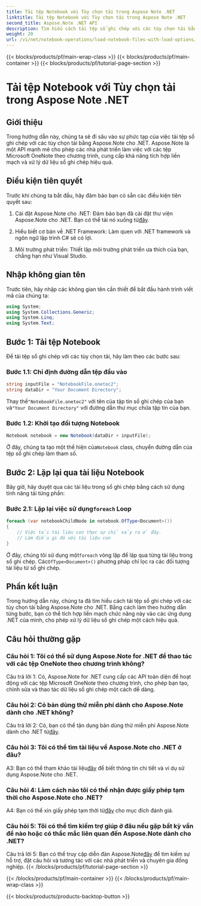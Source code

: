 ```yaml
---
title: Tải tệp Notebook với Tùy chọn tải trong Aspose Note .NET
linktitle: Tải tệp Notebook với Tùy chọn tải trong Aspose Note .NET
second_title: Aspose.Note .NET API
description: Tìm hiểu cách tải tệp sổ ghi chép với các tùy chọn tải bằng Aspose.Note for .NET. Tích hợp liền mạch chức năng này vào các ứng dụng .NET của bạn để xử lý hiệu quả dữ liệu sổ ghi chép.
weight: 20
url: /vi/net/notebook-operations/load-notebook-files-with-load-options/
---
```


{{< blocks/products/pf/main-wrap-class >}}
{{< blocks/products/pf/main-container >}}
{{< blocks/products/pf/tutorial-page-section >}}

# Tải tệp Notebook với Tùy chọn tải trong Aspose Note .NET

## Giới thiệu

Trong hướng dẫn này, chúng ta sẽ đi sâu vào sự phức tạp của việc tải tệp sổ ghi chép với các tùy chọn tải bằng Aspose.Note cho .NET. Aspose.Note là một API mạnh mẽ cho phép các nhà phát triển làm việc với các tệp Microsoft OneNote theo chương trình, cung cấp khả năng tích hợp liền mạch và xử lý dữ liệu sổ ghi chép hiệu quả.

## Điều kiện tiên quyết

Trước khi chúng ta bắt đầu, hãy đảm bảo bạn có sẵn các điều kiện tiên quyết sau:

1.  Cài đặt Aspose.Note cho .NET: Đảm bảo bạn đã cài đặt thư viện Aspose.Note cho .NET. Bạn có thể tải nó xuống từ[đây](https://releases.aspose.com/note/net/).

2. Hiểu biết cơ bản về .NET Framework: Làm quen với .NET framework và ngôn ngữ lập trình C# sẽ có lợi.

3. Môi trường phát triển: Thiết lập môi trường phát triển ưa thích của bạn, chẳng hạn như Visual Studio.

## Nhập không gian tên

Trước tiên, hãy nhập các không gian tên cần thiết để bắt đầu hành trình viết mã của chúng ta:

```csharp
using System;
using System.Collections.Generic;
using System.Linq;
using System.Text;
```

## Bước 1: Tải tệp Notebook

Để tải tệp sổ ghi chép với các tùy chọn tải, hãy làm theo các bước sau:

### Bước 1.1: Chỉ định đường dẫn tệp đầu vào

```csharp
string inputFile = "NotebookFile.onetoc2";
string dataDir = "Your Document Directory";
```

 Thay thế`"NotebookFile.onetoc2"` với tên của tập tin sổ ghi chép của bạn và`"Your Document Directory"` với đường dẫn thư mục chứa tập tin của bạn.

### Bước 1.2: Khởi tạo đối tượng Notebook

```csharp
Notebook notebook = new Notebook(dataDir + inputFile);
```

 Ở đây, chúng ta tạo một thể hiện của`Notebook` class, chuyển đường dẫn của tệp sổ ghi chép làm tham số.

## Bước 2: Lặp lại qua tài liệu Notebook

Bây giờ, hãy duyệt qua các tài liệu trong sổ ghi chép bằng cách sử dụng tính năng tải từng phần:

###  Bước 2.1: Lặp lại việc sử dụng`foreach` Loop

```csharp
foreach (var notebookChildNode in notebook.OfType<Document>()) 
{
    // Việc tải tài liệu con thực sự chỉ xảy ra ở đây.
    // Làm điều gì đó với tài liệu con
}
```

 Ở đây, chúng tôi sử dụng một`foreach` vòng lặp để lặp qua từng tài liệu trong sổ ghi chép. Các`OfType<Document>()` phương pháp chỉ lọc ra các đối tượng tài liệu từ sổ ghi chép.

## Phần kết luận

Trong hướng dẫn này, chúng ta đã tìm hiểu cách tải tệp sổ ghi chép với các tùy chọn tải bằng Aspose.Note cho .NET. Bằng cách làm theo hướng dẫn từng bước, bạn có thể tích hợp liền mạch chức năng này vào các ứng dụng .NET của mình, cho phép xử lý dữ liệu sổ ghi chép một cách hiệu quả.

## Câu hỏi thường gặp

### Câu hỏi 1: Tôi có thể sử dụng Aspose.Note for .NET để thao tác với các tệp OneNote theo chương trình không?

Câu trả lời 1: Có, Aspose.Note for .NET cung cấp các API toàn diện để hoạt động với các tệp Microsoft OneNote theo chương trình, cho phép bạn tạo, chỉnh sửa và thao tác dữ liệu sổ ghi chép một cách dễ dàng.

### Câu hỏi 2: Có bản dùng thử miễn phí dành cho Aspose.Note dành cho .NET không?

Câu trả lời 2: Có, bạn có thể tận dụng bản dùng thử miễn phí Aspose.Note dành cho .NET từ[đây](https://releases.aspose.com/).

### Câu hỏi 3: Tôi có thể tìm tài liệu về Aspose.Note cho .NET ở đâu?

 A3: Bạn có thể tham khảo tài liệu[đây](https://reference.aspose.com/note/net/) để biết thông tin chi tiết và ví dụ sử dụng Aspose.Note cho .NET.

### Câu hỏi 4: Làm cách nào tôi có thể nhận được giấy phép tạm thời cho Aspose.Note cho .NET?

 A4: Bạn có thể xin giấy phép tạm thời từ[đây](https://purchase.aspose.com/temporary-license/) cho mục đích đánh giá.

### Câu hỏi 5: Tôi có thể tìm kiếm trợ giúp ở đâu nếu gặp bất kỳ vấn đề nào hoặc có thắc mắc liên quan đến Aspose.Note dành cho .NET?

 Câu trả lời 5: Bạn có thể truy cập diễn đàn Aspose.Note[đây](https://forum.aspose.com/c/note/28) để tìm kiếm sự hỗ trợ, đặt câu hỏi và tương tác với các nhà phát triển và chuyên gia đồng nghiệp.
{{< /blocks/products/pf/tutorial-page-section >}}

{{< /blocks/products/pf/main-container >}}
{{< /blocks/products/pf/main-wrap-class >}}

{{< blocks/products/products-backtop-button >}}
